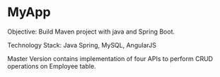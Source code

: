 # MyApp


Objective: Build Maven project with java and Spring Boot.  

Technology Stack: Java Spring, MySQL, AngularJS



Master Version contains implementation of four APIs to perform CRUD operations on Employee table.

